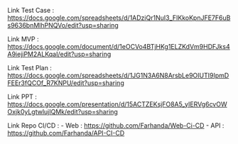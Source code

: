 Link Test Case : https://docs.google.com/spreadsheets/d/1ADziQr1NuI3_FIKkoKpnJFE7F6uBs9636bnMlhPNQVo/edit?usp=sharing

Link MVP : https://docs.google.com/document/d/1eOCVo4BTjHKg1ELZKdVm9HDFJks4A9iejiPM2ALKqaI/edit?usp=sharing

Link Test Plan : https://docs.google.com/spreadsheets/d/1JG1N3A6N8ArsbLe9OIUTI9IpmDFEEr3fQCOf_R7KNPU/edit?usp=sharing

Link PPT : https://docs.google.com/presentation/d/15ACTZEKsjFO8A5_yIERVg6cvOWOxjk0yLgtwlujIQMk/edit?usp=sharing

Link Repo CI/CD : 
	- Web : https://github.com/Farhanda/Web-Ci-CD
	- API : https://github.com/Farhanda/API-CI-CD